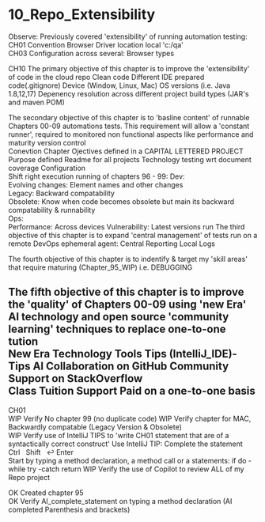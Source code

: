 # 10_Repo_Extensibility

Observe: Previously covered 'extensibility' of running automation testing:
		CH01 	Convention
				Browser Driver location local 'c:/qa'		
                CH03 	Configuration across several: 
				Browser types		
			  	
CH10
The primary objective of this chapter is to improve the 'extensibility' of code in the cloud repo
	Clean code
 		Different IDE prepared code(.gitignore)
		Device (Window, Linux, Mac)
  		OS versions (i.e. Java 1.8,12,17)
		Depenency resolution across different project build types (JAR's and maven POM)	

The secondary objective of this chapter is to 'basline content' of runnable Chapters 00-09 automations tests.
This requirement will allow a 'constant runner', required to monitored non functional aspects like performance and maturity version control  	
		Conevtion
		 		Chapter Ojectives defined in a CAPITAL LETTERED PROJECT
		 		Purpose defined Readme for all projects
		 		Technology testing wrt document coverage
		Configuration	
				Shift right execution running of chapters 96 - 99:
	 			Dev: 	
     						Evolving changes:  Element names and other changes  
     						Legacy:		   Backward compatability	
    						Obsolete:	   Know when code becomes obsolete but main its backward compatability & runnability  
	 			Ops:		
     						Performance: 	   Across devices
    						Vulnerability: 	   Latest versions run
The third objective of this chapter is to expand 'central management' of tests run on a remote DevOps ephemeral agent:
				Central Reporting
			 	Local Logs 
		     
The fourth objective of this chapter is to indentify & target my 'skill areas' that require maturing (Chapter_95_WIP) i.e.
				DEBUGGING

The fifth objective of this chapter is to improve the 'quality' of Chapters 00-09 using 'new Era' AI technology and open source 'community learning' techniques to replace one-to-one tution  
		New Era Technology
 				Tools Tips (IntelliJ_IDE)-Tips
				AI
 				Collaboration on GitHub
  				Community Support on StackOverflow 	
   			   	Class Tuition
    				Support Paid on a one-to-one basis   	   
----------------------------------------------------------------------------------------------------------------------------------------------
CH01        
WIP	Verify No chapter 99 (no duplicate code)
WIP     Verify chapter for MAC, Backwardly compatable (Legacy Version & Obsolete)  
WIP    	Verify use of IntelliJ TIPS to 'write CH01 statement that are of a syntactically correct construct' 
	   	Use IntelliJ TIP: Complete the statement Ctrl   Shift   ↩ Enter		 	
	       			Start by typing a method declaration, a method call or a statements:
	       				if
		    			do -while
		 			try -catch
	      				return
WIP     Verify the use of Copilot to review ALL of my Repo project

OK     	Created chapter 95    
OK     	Verify AI_complete_statement on typing a method declaration (AI completed Parenthesis and brackets)

